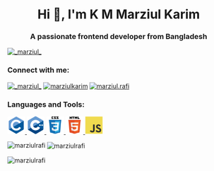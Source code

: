 <h1 align="center">Hi 👋, I'm K M Marziul Karim</h1>
<h3 align="center">A passionate frontend developer from Bangladesh</h3>

<p align="left"> <a href="https://twitter.com/_marziul_" target="blank"><img src="https://img.shields.io/twitter/follow/_marziul_?logo=twitter&style=for-the-badge" alt="_marziul_" /></a> </p>

<h3 align="left">Connect with me:</h3>
<p align="left">
<a href="https://twitter.com/_marziul_" target="blank"><img align="center" src="https://raw.githubusercontent.com/rahuldkjain/github-profile-readme-generator/master/src/images/icons/Social/twitter.svg" alt="_marziul_" height="30" width="40" /></a>
<a href="https://linkedin.com/in/marziulkarim" target="blank"><img align="center" src="https://raw.githubusercontent.com/rahuldkjain/github-profile-readme-generator/master/src/images/icons/Social/linked-in-alt.svg" alt="marziulkarim" height="30" width="40" /></a>
<a href="https://fb.com/marziul.rafi" target="blank"><img align="center" src="https://raw.githubusercontent.com/rahuldkjain/github-profile-readme-generator/master/src/images/icons/Social/facebook.svg" alt="marziul.rafi" height="30" width="40" /></a>
</p>

<h3 align="left">Languages and Tools:</h3>
<p align="left"> <a href="https://www.cprogramming.com/" target="_blank" rel="noreferrer"> <img src="https://raw.githubusercontent.com/devicons/devicon/master/icons/c/c-original.svg" alt="c" width="40" height="40"/> </a> <a href="https://www.w3schools.com/cpp/" target="_blank" rel="noreferrer"> <img src="https://raw.githubusercontent.com/devicons/devicon/master/icons/cplusplus/cplusplus-original.svg" alt="cplusplus" width="40" height="40"/> </a> <a href="https://www.w3schools.com/css/" target="_blank" rel="noreferrer"> <img src="https://raw.githubusercontent.com/devicons/devicon/master/icons/css3/css3-original-wordmark.svg" alt="css3" width="40" height="40"/> </a> <a href="https://www.w3.org/html/" target="_blank" rel="noreferrer"> <img src="https://raw.githubusercontent.com/devicons/devicon/master/icons/html5/html5-original-wordmark.svg" alt="html5" width="40" height="40"/> </a> <a href="https://developer.mozilla.org/en-US/docs/Web/JavaScript" target="_blank" rel="noreferrer"> <img src="https://raw.githubusercontent.com/devicons/devicon/master/icons/javascript/javascript-original.svg" alt="javascript" width="40" height="40"/> </a> </p>

<p><img align="left" src="https://github-readme-stats.vercel.app/api/top-langs?username=marziulrafi&show_icons=true&locale=en&layout=compact" alt="marziulrafi" /></p>

<p>&nbsp;<img align="center" src="https://github-readme-stats.vercel.app/api?username=marziulrafi&show_icons=true&locale=en" alt="marziulrafi" /></p>

<p><img align="center" src="https://github-readme-streak-stats.herokuapp.com/?user=marziulrafi&" alt="marziulrafi" /></p>

